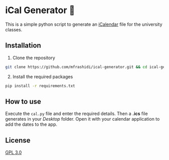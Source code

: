 # iCal Generator :calendar:
This is a simple python script to generate an [iCalendar](https://en.wikipedia.org/wiki/ICalendar) file for the university classes.
## Installation
1. Clone the repository
```bash
git clone https://github.com/mfrashidi/ical-generator.git && cd ical-generator
```
2. Install the required packages
```bash
pip install -r requirements.txt
```
## How to use
Execute the `cal.py` file and enter the required details. Then a **.ics** file generates in your *Desktop* folder. Open it with your calendar application to add the dates to the app.
## License
[GPL 3.0](https://choosealicense.com/licenses/gpl-3.0/)

